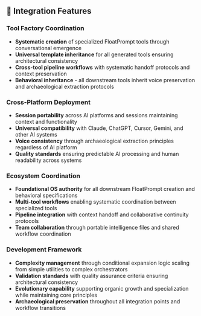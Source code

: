 ## 🔗 Integration Features

### **Tool Factory Coordination**
- **Systematic creation** of specialized FloatPrompt tools through conversational emergence
- **Universal template inheritance** for all generated tools ensuring architectural consistency
- **Cross-tool pipeline workflows** with systematic handoff protocols and context preservation
- **Behavioral inheritance** - all downstream tools inherit voice preservation and archaeological extraction protocols

### **Cross-Platform Deployment**
- **Session portability** across AI platforms and sessions maintaining context and functionality
- **Universal compatibility** with Claude, ChatGPT, Cursor, Gemini, and other AI systems
- **Voice consistency** through archaeological extraction principles regardless of AI platform
- **Quality standards** ensuring predictable AI processing and human readability across systems

### **Ecosystem Coordination**
- **Foundational OS authority** for all downstream FloatPrompt creation and behavioral specifications
- **Multi-tool workflows** enabling systematic coordination between specialized tools
- **Pipeline integration** with context handoff and collaborative continuity protocols
- **Team collaboration** through portable intelligence files and shared workflow coordination

### **Development Framework**
- **Complexity management** through conditional expansion logic scaling from simple utilities to complex orchestrators
- **Validation standards** with quality assurance criteria ensuring architectural consistency
- **Evolutionary capability** supporting organic growth and specialization while maintaining core principles
- **Archaeological preservation** throughout all integration points and workflow transitions 